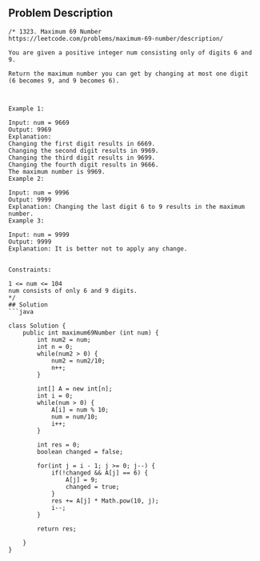 ## Problem Description
```
/* 1323. Maximum 69 Number
https://leetcode.com/problems/maximum-69-number/description/

You are given a positive integer num consisting only of digits 6 and 9.

Return the maximum number you can get by changing at most one digit 
(6 becomes 9, and 9 becomes 6).

 

Example 1:

Input: num = 9669
Output: 9969
Explanation: 
Changing the first digit results in 6669.
Changing the second digit results in 9969.
Changing the third digit results in 9699.
Changing the fourth digit results in 9666.
The maximum number is 9969.
Example 2:

Input: num = 9996
Output: 9999
Explanation: Changing the last digit 6 to 9 results in the maximum number.
Example 3:

Input: num = 9999
Output: 9999
Explanation: It is better not to apply any change.
 

Constraints:

1 <= num <= 104
num consists of only 6 and 9 digits.
*/
## Solution
```java

class Solution {
    public int maximum69Number (int num) {
        int num2 = num;
        int n = 0;
        while(num2 > 0) {
            num2 = num2/10;
            n++;
        }

        int[] A = new int[n];
        int i = 0;
        while(num > 0) {
            A[i] = num % 10;
            num = num/10;
            i++;
        }

        int res = 0;
        boolean changed = false;

        for(int j = i - 1; j >= 0; j--) {
            if(!changed && A[j] == 6) {
                A[j] = 9;
                changed = true;
            }
            res += A[j] * Math.pow(10, j);
            i--;
        }

        return res;
        
    }
}